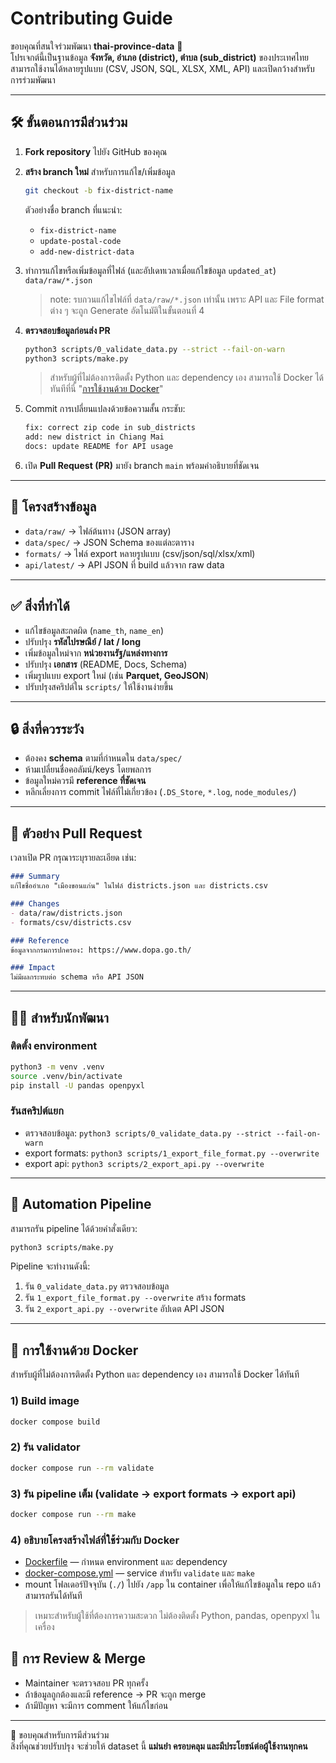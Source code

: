 # Contributing Guide

ขอบคุณที่สนใจร่วมพัฒนา **thai-province-data** 🎉  
โปรเจกต์นี้เป็นฐานข้อมูล **จังหวัด, อำเภอ (district), ตำบล (sub_district)** ของประเทศไทย  
สามารถใช้งานได้หลายรูปแบบ (CSV, JSON, SQL, XLSX, XML, API) และเปิดกว้างสำหรับการร่วมพัฒนา

---

## 🛠️ ขั้นตอนการมีส่วนร่วม

1. **Fork repository** ไปยัง GitHub ของคุณ
2. **สร้าง branch ใหม่** สำหรับการแก้ไข/เพิ่มข้อมูล
   ```bash
   git checkout -b fix-district-name
   ```
   ตัวอย่างชื่อ branch ที่แนะนำ:
    - `fix-district-name`
    - `update-postal-code`
    - `add-new-district-data`
3. ทำการแก้ไขหรือเพิ่มข้อมูลที่ไฟล์ (และอัปเดทเวลาเมื่อแก้ไขข้อมูล `updated_at`) `data/raw/*.json`

   > note: รบกวนแก้ไขไฟล์ที่ `data/raw/*.json` เท่านั้น เพราะ API และ File format ต่าง ๆ จะถูก Generate อัตโนมัติในขั้นตอนที่ 4
4. **ตรวจสอบข้อมูลก่อนส่ง PR**
   ```bash
   python3 scripts/0_validate_data.py --strict --fail-on-warn
   python3 scripts/make.py
   ```
   > สำหรับผู้ที่ไม่ต้องการติดตั้ง Python และ dependency เอง สามารถใช้ Docker ได้ทันทีที่นี่ "[การใช้งานด้วย Docker](#1-build-image)"
5. Commit การเปลี่ยนแปลงด้วยข้อความสั้น กระชับ:
   ```bash
   fix: correct zip code in sub_districts
   add: new district in Chiang Mai
   docs: update README for API usage
   ```
6. เปิด **Pull Request (PR)** มายัง branch `main` พร้อมคำอธิบายที่ชัดเจน

---

## 📂 โครงสร้างข้อมูล

- `data/raw/` → ไฟล์ต้นทาง (JSON array)
- `data/spec/` → JSON Schema ของแต่ละตาราง
- `formats/` → ไฟล์ export หลายรูปแบบ (csv/json/sql/xlsx/xml)
- `api/latest/` → API JSON ที่ build แล้วจาก raw data

---

## ✅ สิ่งที่ทำได้

- แก้ไขข้อมูลสะกดผิด (`name_th`, `name_en`)
- ปรับปรุง **รหัสไปรษณีย์ / lat / long**
- เพิ่มข้อมูลใหม่จาก **หน่วยงานรัฐ/แหล่งทางการ**
- ปรับปรุง **เอกสาร** (README, Docs, Schema)
- เพิ่มรูปแบบ export ใหม่ (เช่น **Parquet, GeoJSON**)
- ปรับปรุงสคริปต์ใน `scripts/` ให้ใช้งานง่ายขึ้น

---

## 🔒 สิ่งที่ควรระวัง

- ต้องคง **schema** ตามที่กำหนดใน `data/spec/`
- ห้ามเปลี่ยนชื่อคอลัมน์/keys โดยพลการ
- ข้อมูลใหม่ควรมี **reference ที่ชัดเจน**
- หลีกเลี่ยงการ commit ไฟล์ที่ไม่เกี่ยวข้อง (`.DS_Store`, `*.log`, `node_modules/`)

---

## 📄 ตัวอย่าง Pull Request

เวลาเปิด PR กรุณาระบุรายละเอียด เช่น:

```markdown
### Summary
แก้ไขชื่ออำเภอ "เมืองขอนแก่น" ในไฟล์ districts.json และ districts.csv

### Changes
- data/raw/districts.json
- formats/csv/districts.csv

### Reference
ข้อมูลจากกรมการปกครอง: https://www.dopa.go.th/

### Impact
ไม่มีผลกระทบต่อ schema หรือ API JSON
```

---

## 🧑‍💻 สำหรับนักพัฒนา

### ติดตั้ง environment
```bash
python3 -m venv .venv
source .venv/bin/activate
pip install -U pandas openpyxl
```

### รันสคริปต์แยก
- ตรวจสอบข้อมูล: `python3 scripts/0_validate_data.py --strict --fail-on-warn`
- export formats: `python3 scripts/1_export_file_format.py --overwrite`
- export api: `python3 scripts/2_export_api.py --overwrite`

---

## 🧰 Automation Pipeline

สามารถรัน pipeline ได้ด้วยคำสั่งเดียว:

```bash
python3 scripts/make.py
```

Pipeline จะทำงานดังนี้:
1. รัน `0_validate_data.py` ตรวจสอบข้อมูล
2. รัน `1_export_file_format.py --overwrite` สร้าง formats
3. รัน `2_export_api.py --overwrite` อัปเดต API JSON

---

## 🐳 การใช้งานด้วย Docker

สำหรับผู้ที่ไม่ต้องการติดตั้ง Python และ dependency เอง สามารถใช้ Docker ได้ทันที

### 1) Build image
```bash
docker compose build
```

### 2) รัน validator
```bash
docker compose run --rm validate
```

### 3) รัน pipeline เต็ม (validate → export formats → export api)
```bash
docker compose run --rm make
```

### 4) อธิบายโครงสร้างไฟล์ที่ใช้ร่วมกับ Docker
- [Dockerfile](/Dockerfile) — กำหนด environment และ dependency
- [docker-compose.yml](/docker-compose.yml) — service สำหรับ `validate` และ `make`
- mount โฟลเดอร์ปัจจุบัน (`./`) ไปยัง `/app` ใน container เพื่อให้แก้ไขข้อมูลใน repo แล้วสามารถรันได้ทันที

> เหมาะสำหรับผู้ใช้ที่ต้องการความสะดวก ไม่ต้องติดตั้ง Python, pandas, openpyxl ในเครื่อง

## 🤝 การ Review & Merge

- Maintainer จะตรวจสอบ PR ทุกครั้ง
- ถ้าข้อมูลถูกต้องและมี reference → PR จะถูก merge
- ถ้ามีปัญหา จะมีการ comment ให้แก้ไขก่อน

---

🙏 ขอบคุณสำหรับการมีส่วนร่วม  
สิ่งที่คุณช่วยปรับปรุง จะช่วยให้ dataset นี้ **แม่นยำ ครอบคลุม และมีประโยชน์ต่อผู้ใช้งานทุกคน**
